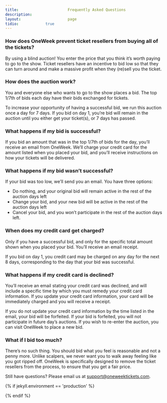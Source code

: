```yaml
---
title:						Frequently Asked Questions
description:			
layout:						page
tidio:            true
---
```



### How does OneWeek prevent ticket resellers from buying all of the tickets?

By using a blind auction! You enter the price that you think it’s worth paying to go to the show. Ticket resellers have an incentive to bid low so that they can turn around and make a massive profit when they (re)sell you the ticket. 

### How does the auction work?

You and everyone else who wants to go to the show places a bid. The top 1/7th of bids each day have their bids exchanged for tickets.

To increase your opportunity of having a successful bid, we run this auction once a day for 7 days. If you bid on day 1, you’re bid will remain in the auction until you either get your ticket(s), or 7 days has passed.

### What happens if my bid is successful?

If you bid an amount that was in the top 1/7th of bids for the day, you’ll receive an email from OneWeek. We’ll charge your credit card for the amount listed when you placed your bid, and you’ll receive instructions on how your tickets will be delivered. 

### What happens if my bid wasn’t successful?

If your bid was too low, we’ll send you an email. You have three options:
- Do nothing, and your original bid will remain active in the rest of the auction days left
- Change your bid, and your new bid will be active in the rest of the auction days left
- Cancel your bid, and you won’t participate in the rest of the auction days left. 

### When does my credit card get charged?

Only if you have a successful bid, and only for the specific total amount shown when you placed your bid. You’ll receive an email receipt.

If you bid on day 1, you credit card may be charged on any day for the next 8 days, corresponding to the day that your bid was successful. 

### What happens if my credit card is declined?

You’ll receive an email stating your credit card was declined, and will include a specific time by which you must remedy your credit card information. If you update your credit card information, your card will be immediately charged and you will receive a receipt.

If you do not update your credit card information by the time listed in the email, your bid will be forfeited. If your bid is forfeited, you will not participate in future day’s auctions. If you wish to re-enter the auction, you can visit OneWeek to place a new bid. 

### What if I bid too much?

There’s no such thing. You should bid what you feel is reasonable and not a penny more. Unlike scalpers, we never want you to walk away feeling like you got ripped off. OneWeek is specifically designed to remove the ticket resellers from the process, to ensure that you get a fair price. 

Still have questions? Please email us at [support@oneweektickets.com](mailto:support@oneweektickets.com).

{% if jekyll.environment == 'production' %}
<script src="//code.tidio.co/z2hn7p4qksjhv1nz8qnad2apogrp8jvj.js" async></script>
{% endif %}